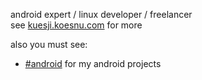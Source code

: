 android expert / linux developer / freelancer </br>
see [kuesji.koesnu.com](https://kuesji.koesnu.com) for more

also you must see:
- [#android](https://github.com/kuesji/kuesji/blob/master/readme-android.md) for my android projects
